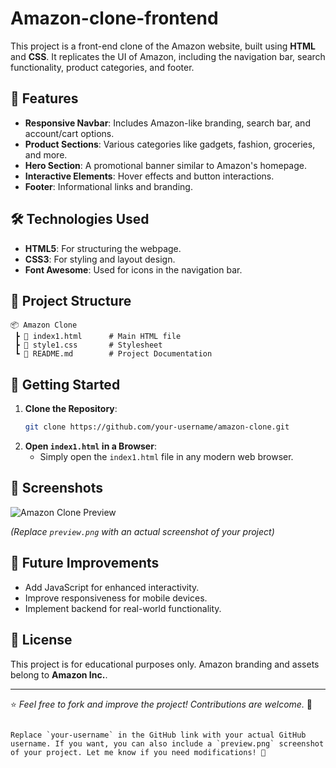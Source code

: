 # Amazon-clone-frontend

This project is a front-end clone of the Amazon website, built using **HTML** and **CSS**. It replicates the UI of Amazon, including the navigation bar, search functionality, product categories, and footer.

## 📌 Features

- **Responsive Navbar**: Includes Amazon-like branding, search bar, and account/cart options.
- **Product Sections**: Various categories like gadgets, fashion, groceries, and more.
- **Hero Section**: A promotional banner similar to Amazon's homepage.
- **Interactive Elements**: Hover effects and button interactions.
- **Footer**: Informational links and branding.

## 🛠️ Technologies Used

- **HTML5**: For structuring the webpage.
- **CSS3**: For styling and layout design.
- **Font Awesome**: Used for icons in the navigation bar.

## 📂 Project Structure

```
📦 Amazon Clone
 ┣ 📜 index1.html      # Main HTML file
 ┣ 📜 style1.css       # Stylesheet
 ┗ 📜 README.md        # Project Documentation
```

## 🚀 Getting Started

1. **Clone the Repository**:
   ```sh
   git clone https://github.com/your-username/amazon-clone.git
   ```
2. **Open `index1.html` in a Browser**:
   - Simply open the `index1.html` file in any modern web browser.

## 🎨 Screenshots

![Amazon Clone Preview](preview.png)

*(Replace `preview.png` with an actual screenshot of your project)*

## 📌 Future Improvements

- Add JavaScript for enhanced interactivity.
- Improve responsiveness for mobile devices.
- Implement backend for real-world functionality.

## 📄 License

This project is for educational purposes only. Amazon branding and assets belong to **Amazon Inc.**.

---

⭐ *Feel free to fork and improve the project! Contributions are welcome.* 🚀
```

Replace `your-username` in the GitHub link with your actual GitHub username. If you want, you can also include a `preview.png` screenshot of your project. Let me know if you need modifications! 🚀
